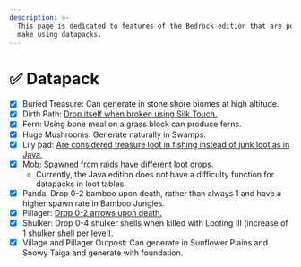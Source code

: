 ```yaml
---
description: >-
  This page is dedicated to features of the Bedrock edition that are possible to
  make using datapacks.
---
```


# ✅ Datapack

* [x] Buried Treasure: Can generate in stone shore biomes at high altitude.
* [x] Dirth Path: [Drop itself when broken using Silk Touch.](https://bugs.mojang.com/browse/MCPE-10482)
* [x] Fern: Using bone meal on a grass block can produce ferns.
* [x] Huge Mushrooms: Generate naturally in Swamps.
* [x] Lily pad: [Are considered treasure loot in fishing instead of junk loot as in Java.](https://bugs.mojang.com/browse/MCPE-127736)
* [x] Mob: [Spawned from raids have different loot drops.](https://minecraft.wiki/w/Raid#Loot)
  * Currently, the Java edition does not have a difficulty function for datapacks in loot tables.
* [x] Panda: Drop 0-2 bamboo upon death, rather than always 1 and have a higher spawn rate in Bamboo Jungles.
* [x] Pillager: [Drop 0-2 arrows upon death.](https://bugs.mojang.com/browse/MC-139797)
* [x] Shulker: Drop 0-4 shulker shells when killed with Looting III (increase of 1 shulker shell per level).
* [x] Village and Pillager Outpost: Can generate in Sunflower Plains and Snowy Taiga and generate with foundation.
